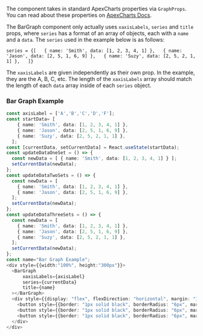 The component takes in standard ApexCharts properties via `GraphProps`. You can read about these properties on [ApexCharts Docs](https://apexcharts.com/docs/series/).  

The BarGraph component only actually uses `xaxisLabels`, `series` and `title` props, where `series` has a format of an array of objects, each with a `name` and a `data`. The `series` used in the example below is as follows:  

`series = {[  
    { name: 'Smith', data: [1, 2, 3, 4, 1] },  
    { name: 'Jason', data: [2, 5, 1, 6, 9] },  
    { name: 'Suzy', data: [2, 5, 2, 1, 1] },  
  ]}`  

The `xaxisLabels` are given independently as their own prop. In the example, they are the A, B, C, etc. The length of the `xaxisLabels` array should match the length of each `data` array inside of each `series` object. 

### Bar Graph Example
``` ts
const axisLabel = ['A','B','C','D','F'];
const startData= [
    { name: 'Smith', data: [1, 2, 3, 4, 1] },
    { name: 'Jason', data: [2, 5, 1, 6, 9] },
    { name: 'Suzy', data: [2, 5, 2, 1, 1] },
  ];
const [currentData, setCurrentData] = React.useState(startData);
const updateDataOneSet = () => {
  const newData = [ { name: 'Smith', data: [1, 2, 3, 4, 1] } ];
  setCurrentData(newData);
};
const updateDataTwoSets = () => {
  const newData = [ 
    { name: 'Smith', data: [1, 2, 3, 4, 1] },
    { name: 'Jason', data: [2, 5, 1, 6, 9] },
  ];
  setCurrentData(newData);
};
const updateDataThreeSets = () => {
  const newData = [
    { name: 'Smith', data: [1, 2, 3, 4, 1] },
    { name: 'Jason', data: [2, 5, 1, 6, 9] },
    { name: 'Suzy', data: [2, 5, 2, 1, 1] },
  ];
  setCurrentData(newData);
};
const name="Bar Graph Example";
<div style={{width:"100%", height:"300px"}}>
  <BarGraph 
      xaxisLabels={axisLabel}
      series={currentData}
      title={name}
  ></BarGraph>
  <div style={{display: "flex", flexDirection: "horizontal", margin: "1.5rem", marginTop: "2.5rem"}}>
    <button style={{border: "1px solid black", borderRadius: "6px", margin: "0.65rem", padding: "0.5rem"}} onClick={(e)=>(updateDataOneSet())}>One Data Set</button>
    <button style={{border: "1px solid black", borderRadius: "6px", margin: "0.65rem", padding: "0.5rem"}} onClick={(e)=>(updateDataTwoSets())}>Two Data Sets</button>
    <button style={{border: "1px solid black", borderRadius: "6px", margin: "0.65rem", padding: "0.5rem"}} onClick={(e)=>(updateDataThreeSets())}>Three Data Sets</button>
  </div>
</div>
```


